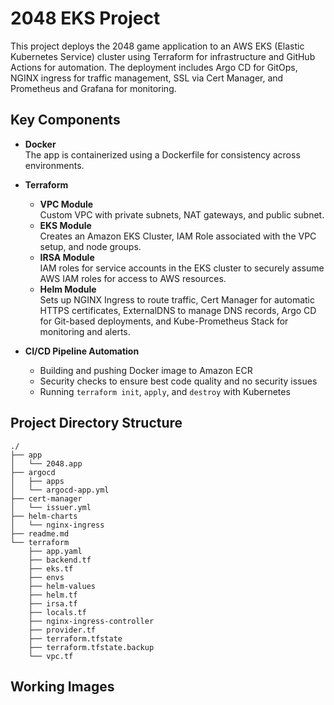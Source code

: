 # 2048 EKS Project

This project deploys the 2048 game application to an AWS EKS (Elastic Kubernetes Service) cluster using Terraform for infrastructure and GitHub Actions for automation. The deployment includes Argo CD for GitOps, NGINX ingress for traffic management, SSL via Cert Manager, and Prometheus and Grafana for monitoring.

## Key Components

- **Docker**  
  The app is containerized using a Dockerfile for consistency across environments.

- **Terraform**  
  - **VPC Module**  
    Custom VPC with private subnets, NAT gateways, and public subnet.
  - **EKS Module**  
    Creates an Amazon EKS Cluster, IAM Role associated with the VPC setup, and node groups.
  - **IRSA Module**  
    IAM roles for service accounts in the EKS cluster to securely assume AWS IAM roles for access to AWS resources.
  - **Helm Module**  
    Sets up NGINX Ingress to route traffic, Cert Manager for automatic HTTPS certificates, ExternalDNS to manage DNS records, Argo CD for Git-based deployments, and Kube-Prometheus Stack for monitoring and alerts.

- **CI/CD Pipeline Automation**  
  - Building and pushing Docker image to Amazon ECR  
  - Security checks to ensure best code quality and no security issues  
  - Running `terraform init`, `apply`, and `destroy` with Kubernetes

## Project Directory Structure

```
./
├── app
│   └── 2048.app
├── argocd
│   ├── apps
│   └── argocd-app.yml
├── cert-manager
│   └── issuer.yml
├── helm-charts
│   └── nginx-ingress
├── readme.md
└── terraform
    ├── app.yaml
    ├── backend.tf
    ├── eks.tf
    ├── envs
    ├── helm-values
    ├── helm.tf
    ├── irsa.tf
    ├── locals.tf
    ├── nginx-ingress-controller
    ├── provider.tf
    ├── terraform.tfstate
    ├── terraform.tfstate.backup
    └── vpc.tf
```
## Working Images
